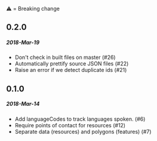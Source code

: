 :warning: = Breaking change

## 0.2.0
##### 2018-Mar-19
* Don't check in built files on master (#26)
* Automatically prettify source JSON files (#22)
* Raise an error if we detect duplicate ids (#21)

## 0.1.0
##### 2018-Mar-14
* Add languageCodes to track languages spoken. (#6)
* Require points of contact for resources (#12)
* Separate data (resources) and polygons (features) (#7)

